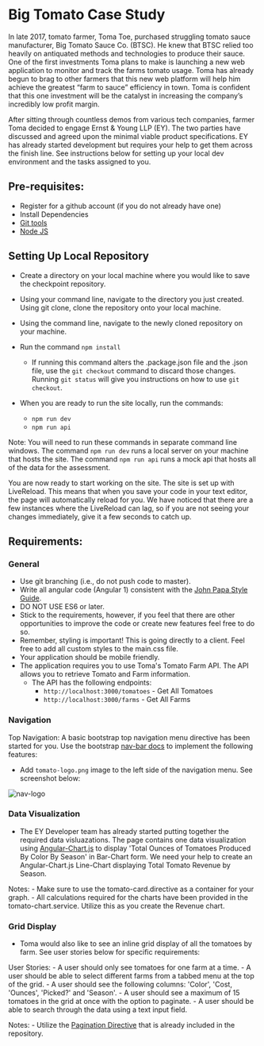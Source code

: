 # Big Tomato Case Study

In late 2017, tomato farmer, Toma Toe, purchased struggling tomato sauce manufacturer, Big Tomato Sauce Co. (BTSC). He knew that BTSC relied too heavily on antiquated methods and technologies to produce their sauce. One of the first investments Toma plans to make is launching a new web application to monitor and track the farms tomato usage. Toma has already begun to brag to other farmers that this new web platform will help him achieve the greatest “farm to sauce” efficiency in town. Toma is confident that this one investment will be the catalyst in increasing the company’s incredibly low profit margin.

After sitting through countless demos from various tech companies, farmer Toma decided to engage Ernst & Young LLP (EY). The two parties have discussed and agreed upon the minimal viable product specifications. EY has already started development but requires your help to get them across the finish line. See instructions below for setting up your local dev environment and the tasks assigned to you. 
 
## Pre-requisites:
  - Register for a  github account (if you do not already have one)
  - Install Dependencies 
  - [Git tools](http://msysgit.github.io/)
  - [Node JS](https://nodejs.org/en/)

## Setting Up Local Repository

  - Create a directory on your local machine where you would like to save the checkpoint repository. 

  - Using your command line, navigate to the directory you just created. Using git clone, clone the repository onto your local machine. 

  - Using the command line, navigate to the newly cloned repository on your machine.

  - Run the command ```npm install```
    - If running this command alters the .package.json file and the .json file, use the ```git checkout``` command to discard those changes. Running ```git status``` will give you instructions on how to use ```git checkout```.

  - When you are ready to run the site locally, run the commands:
	  - ```npm run dev``` 
	  - ```npm run api```

Note: You will need to run these commands in separate command line windows. The command ```npm run dev``` runs a local server on your machine that hosts the site. The command ```npm run api``` runs a mock api that hosts all of the data for the assessment.  

You are now ready to start working on the site. The site is set up with LiveReload. This means that when you save your code in your text editor, the page will automatically reload for you. We have noticed that there are a few instances where the LiveReload can lag, so if you are not seeing your changes immediately, give it a few seconds to catch up. 

## Requirements: 

### General

  - Use git branching (i.e., do not push code to master).
  - Write all angular code (Angular 1) consistent with the [John Papa Style Guide](https://github.com/johnpapa/angular-styleguide/blob/master/a1/README.md).
  - DO NOT USE ES6 or later. 
  - Stick to the requirements, however, if you feel that there are other opportunities to improve the code or create new features feel free to do so. 
  - Remember, styling is important! This is going directly to a client. Feel free to add all custom styles to the main.css file.
  - Your application should be mobile friendly. 
  - The application requires you to use Toma's Tomato Farm API. The API allows you to retrieve Tomato and Farm information. 
    - The API has the following endpoints:
      - `http://localhost:3000/tomatoes` - Get All Tomatoes
      - `http://localhost:3000/farms` - Get All Farms

### Navigation

Top Navigation: A basic bootstrap top navigation menu directive has been started for you. Use the bootstrap [nav-bar docs](https://getbootstrap.com/docs/3.3/components/#navbar) to implement the following features:
  - Add ```tomato-logo.png``` image to the left side of the navigation menu. See screenshot below:
  
   ![nav-logo](https://github.com/eydevsupport/intermediate-checkpoint/tree/master/app/assets/images/readme-images/top_nav_log.png)

### Data Visualization

  - The EY Developer team has already started putting together the required data visluazations. The page contains one data visualization using [Angular-Chart.js](http://jtblin.github.io/angular-chart.js/) to display 'Total Ounces of Tomatoes Produced By Color By Season' in Bar-Chart form. We need your help to create an Angular-Chart.js Line-Chart displaying Total Tomato Revenue by Season. 

  Notes: 
    - Make sure to use the tomato-card.directive as a container for your graph.
    - All calculations required for the charts have been provided in the tomato-chart.service. Utilize this as you create the Revenue chart. 

### Grid Display

  - Toma would also like to see an inline grid display of all the tomatoes by farm. See user stories below for specific requirements:

  User Stories:
    - A user should only see tomatoes for one farm at a time.
    - A user should be able to select different farms from a tabbed menu at the top of the grid.
    - A user should see the following columns: 'Color', 'Cost, 'Ounces', 'Picked?' and 'Season'.
    - A user should see a maximum of 15 tomatoes in the grid at once with the option to paginate.
    - A user should be able to search through the data using a text input field.

  Notes: 
    - Utilize the [Pagination Directive](https://github.com/michaelbromley/angularUtils/tree/master/src/directives/pagination) that is already included in the repository.